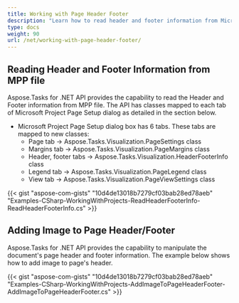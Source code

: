 ```yaml
---
title: Working with Page Header Footer
description: "Learn how to read header and footer information from Microsoft Project (MPP/XML) files using Aspose.Tasks for .NET."
type: docs
weight: 90
url: /net/working-with-page-header-footer/
---
```


## **Reading Header and Footer Information from MPP file**
Aspose.Tasks for .NET API provides the capability to read the Header and Footer information from MPP file. The API has classes mapped to each tab of Microsoft Project Page Setup dialog as detailed in the section below.

- Microsoft Project Page Setup dialog box has 6 tabs. These tabs are mapped to new classes:
  - Page tab -> Aspose.Tasks.Visualization.PageSettings class
  - Margins tab -> Aspose.Tasks.Visualization.PageMargins class
  - Header, footer tabs -> Aspose.Tasks.Visualization.HeaderFooterInfo class
  - Legend tab -> Aspose.Tasks.Visualization.PageLegend class
  - View tab -> Aspose.Tasks.Visualization.PageViewSettings class

{{< gist "aspose-com-gists" "10d4de13018b7279cf03bab28ed78aeb" "Examples-CSharp-WorkingWithProjects-ReadHeaderFooterInfo-ReadHeaderFooterInfo.cs" >}}

## **Adding Image to Page Header/Footer**
Aspose.Tasks for .NET API provides the capability to manipulate the document's page header and footer information. The example below shows how to add image to page's header.

{{< gist "aspose-com-gists" "10d4de13018b7279cf03bab28ed78aeb" "Examples-CSharp-WorkingWithProjects-AddImageToPageHeaderFooter-AddImageToPageHeaderFooter.cs" >}}
